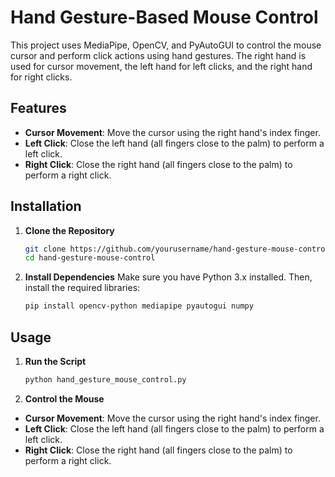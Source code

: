 # Hand Gesture-Based Mouse Control

This project uses MediaPipe, OpenCV, and PyAutoGUI to control the mouse cursor and perform click actions using hand gestures. The right hand is used for cursor movement, the left hand for left clicks, and the right hand for right clicks.

## Features
- **Cursor Movement**: Move the cursor using the right hand's index finger.
- **Left Click**: Close the left hand (all fingers close to the palm) to perform a left click.
- **Right Click**: Close the right hand (all fingers close to the palm) to perform a right click.

## Installation

1. **Clone the Repository**
   ```bash
   git clone https://github.com/yourusername/hand-gesture-mouse-control.git
   cd hand-gesture-mouse-control
   ```
2. **Install Dependencies**
   Make sure you have Python 3.x installed. Then, install the required libraries:
   ```bash
   pip install opencv-python mediapipe pyautogui numpy
   ```

## Usage

1. **Run the Script**
   ```bash
   python hand_gesture_mouse_control.py
   ```
2. **Control the Mouse**
- **Cursor Movement**: Move the cursor using the right hand's index finger.
- **Left Click**: Close the left hand (all fingers close to the palm) to perform a left click.
- **Right Click**: Close the right hand (all fingers close to the palm) to perform a right click.
